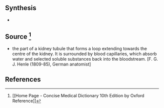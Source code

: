 ## Synthesis
- 
## Source [^1]
- the part of a kidney tubule that forms a loop extending towards the centre of the kidney. It is surrounded by blood capillaries, which absorb water and selected soluble substances back into the bloodstream. \[F. G. J. Henle (1809-85), German anatomist]
## References

[^1]: [[Home Page - Concise Medical Dictionary 10th Edition by Oxford Reference]]